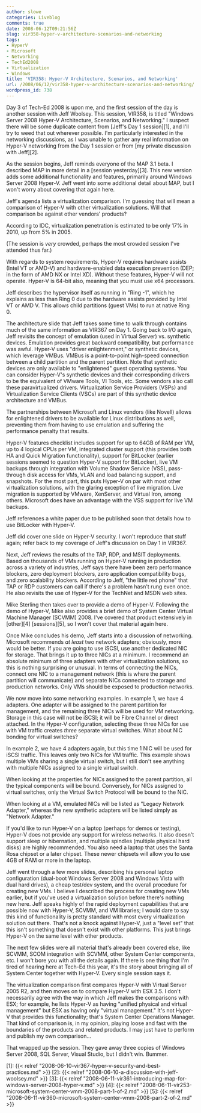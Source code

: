```yaml
---
author: slowe
categories: Liveblog
comments: true
date: 2008-06-12T09:21:56Z
slug: vir358-hyper-v-architecture-scenarios-and-networking
tags:
- HyperV
- Microsoft
- Networking
- TechEd2008
- Virtualization
- Windows
title: 'VIR358: Hyper-V Architecture, Scenarios, and Networking'
url: /2008/06/12/vir358-hyper-v-architecture-scenarios-and-networking/
wordpress_id: 738
---
```


Day 3 of Tech-Ed 2008 is upon me, and the first session of the day is another session with Jeff Woolsey. This session, VIR358, is titled "Windows Server 2008 Hyper-V Architecture, Scenarios, and Networking." I suspect there will be some duplicate content from [Jeff's Day 1 session][1], and I'll try to weed that out wherever possible. I'm particularly interested in the networking discussions, as I was unable to gather any real information on Hyper-V networking from the Day 1 session or from [my private discussion with Jeff][2].

As the session begins, Jeff reminds everyone of the MAP 3.1 beta. I described MAP in more detail in a [session yesterday][3]. This new version adds some additional functionality and features, primarily around Windows Server 2008 Hyper-V. Jeff went into some additional detail about MAP, but I won't worry about covering that again here.

Jeff's agenda lists a virtualization comparison. I'm guessing that will mean a comparison of Hyper-V with other virtualization solutions. Will that comparison be against other vendors' products?

According to IDC, virtualization penetration is estimated to be only 17% in 2010, up from 5% in 2005.

(The session is _very_ crowded, perhaps the most crowded session I've attended thus far.)

With regards to system requirements, Hyper-V requires hardware assists (Intel VT or AMD-V) and hardware-enabled data execution prevention (DEP; in the form of AMD NX or Intel XD). Without these features, Hyper-V will not operate. Hyper-V is 64-bit also, meaning that you must use x64 processors.

Jeff describes the hypervisor itself as running in "Ring -1", which he explains as less than Ring 0 due to the hardware assists provided by Intel VT or AMD V. This allows child partitions (guest VMs) to run at native Ring 0.

The architecture slide that Jeff takes some time to walk through contains much of the same information as VIR367 on Day 1. Going back to I/O again, Jeff revisits the concept of emulation (used in Virtual Server) vs. synthetic devices. Emulation provides great backward compatibility, but performance was awful. Hyper-V uses "driver enlightenment," or synthetic devices, which leverage VMBus. VMBus is a point-to-point high-speed connection between a child partition and the parent partition. Note that synthetic devices are only available to "enlightened" guest operating systems. You can consider Hyper-V's synthetic devices and their corresponding drivers to be the equivalent of VMware Tools, VI Tools, etc. Some vendors also call these paravirtualized drivers. Virtualization Service Providers (VSPs) and Virtualization Service Clients (VSCs) are part of this synthetic device architecture and VMBus.

The partnerships between Microsoft and Linux vendors (like Novell) allows for enlightened drivers to be available for Linux distributions as well, preventing them from having to use emulation and suffering the performance penalty that results.

Hyper-V features checklist includes support for up to 64GB of RAM per VM, up to 4 logical CPUs per VM, integrated cluster support (this provides both HA and Quick Migration functionality), support for BitLocker (earlier sessions seemed to question Hyper-V support for BitLocker), live VM backups through integration with Volume Shadow Service (VSS), pass-through disk access for VMs, VLAN and load balancing support, and snapshots. For the most part, this puts Hyper-V on par with most other virtualization solutions, with the glaring exception of live migration. Live migration is supported by VMware, XenServer, and Virtual Iron, among others. Microsoft does have an advantage with the VSS support for live VM backups.

Jeff references a white paper due to be published soon that details how to use BitLocker with Hyper-V.

Jeff did cover one slide on Hyper-V security. I won't reproduce that stuff again; refer back to my coverage of Jeff's discussion on Day 1 in VIR367.

Next, Jeff reviews the results of the TAP, RDP, and MSIT deployments. Based on thousands of VMs running on Hyper-V running in production across a variety of industries, Jeff says there have been zero performance blockers, zero deployment blockers, zero application compatibility bugs, and zero scalability blockers. According to Jeff, "the little red phone" that TAP or RDP customers can call if there's a problem hasn't rung even once. He also revisits the use of Hyper-V for the TechNet and MSDN web sites.

Mike Sterling then takes over to provide a demo of Hyper-V. Following the demo of Hyper-V, Mike also provides a brief demo of System Center Virtual Machine Manager (SCVMM) 2008. I've covered that product extensively in [other][4] [sessions][5], so I won't cover that material again here.

Once Mike concludes his demo, Jeff starts into a discussion of networking. Microsoft recommends _at least_ two network adapters; obviously, more would be better. If you are going to use iSCSI, use another dedicated NIC for storage. That brings it up to three NICs at a minimum. I recommend an absolute minimum of three adapters with other virtualization solutions, so this is nothing surprising or unusual. In terms of connecting the NICs, connect one NIC to a management network (this is where the parent partition will communicate) and separate NICs connected to storage and production networks. Only VMs should be exposed to production networks.

We now move into some networking examples. In example 1, we have 4 adapters. One adapter will be assigned to the parent partition for management, and the remaining three NICs will be used for VM networking. Storage in this case will not be iSCSI; it will be Fibre Channel or direct attached. In the Hyper-V configuration, selecting these three NICs for use with VM traffic creates _three_ separate virtual switches. What about NIC bonding for virtual switches?

In example 2, we have 4 adapters again, but this time 1 NIC will be used for iSCSI traffic. This leaves only two NICs for VM traffic. This example shows multiple VMs sharing a single virtual switch, but I still don't see anything with multiple NICs assigned to a single virtual switch.

When looking at the properties for NICs assigned to the parent partition, all the typical components will be bound. Conversely, for NICs assigned to virtual switches, only the Virtual Switch Protocol will be bound to the NIC.

When looking at a VM, emulated NICs will be listed as "Legacy Network Adapter," whereas the new synthetic adapters will be listed simply as "Network Adapter."

If you'd like to run Hyper-V on a laptop (perhaps for demos or testing), Hyper-V does not provide any support for wireless networks. It also doesn't support sleep or hibernation, and multiple spindles (multiple physical hard disks) are highly recommended. You also need a laptop that uses the Santa Rosa chipset or a later chipset. These newer chipsets will allow you to use 4GB of RAM or more in the laptop.

Jeff went through a few more slides, describing his personal laptop configuration (dual-boot Windows Server 2008 and Windows Vista with dual hard drives), a cheap test/dev system, and the overall procedure for creating new VMs. I believe I described the process for creating new VMs earlier, but if you've used a virtualization solution before there's nothing new here. Jeff speaks highly of the rapid deployment capabilities that are possible now with Hyper-V, SCVMM, and VM libraries; I would dare to say this kind of functionality is pretty standard with most every virtualization solution out there. That's not a knock against Hyper-V, just a "level set" that this isn't something that doesn't exist with other platforms. This just brings Hyper-V on the same level with other products.

The next few slides were all material that's already been covered else, like SCVMM, SCOM integration with SCVMM, other System Center components, etc. I won't bore you with all the details again. If there is one thing that I'm tired of hearing here at Tech-Ed this year, it's the story about bringing all of System Center together with Hyper-V. Every single session says it.

The virtualization comparison first compares Hyper-V with Virtual Server 2005 R2, and then moves on to compare Hyper-V with ESX 3.5. I don't necessarily agree with the way in which Jeff makes the comparisons with ESX; for example, he lists Hyper-V as having "unified physical and virtual management" but ESX as having only "virtual management." It's not Hyper-V that provides this functionality; that's System Center Operations Manager. That kind of comparison is, in my opinion, playing loose and fast with the boundaries of the products and related products. I may just have to perform and publish my own comparison...

That wrapped up the session. They gave away three copies of Windows Server 2008, SQL Server, Visual Studio, but I didn't win. Bummer.

[1]: {{< relref "2008-06-10-vir367-hyper-v-security-and-best-practices.md" >}}
[2]: {{< relref "2008-06-10-a-discussion-with-jeff-woolsey.md" >}}
[3]: {{< relref "2008-06-11-vir361-introducing-map-for-windows-server-2008-hyper-v.md" >}}
[4]: {{< relref "2008-06-11-vir253-microsoft-system-center-vmm-2008-part-1-of-2.md" >}}
[5]: {{< relref "2008-06-11-vir360-microsoft-system-center-vmm-2008-part-2-of-2.md" >}}
